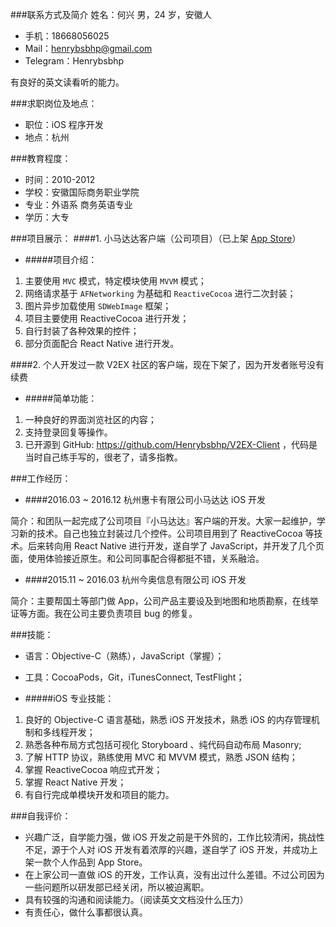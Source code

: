 ###联系方式及简介
姓名：何兴
男，24 岁，安徽人


* 手机：18668056025 
* Mail：henrybsbhp@gmail.com
* Telegram：Henrybsbhp

有良好的英文读看听的能力。

###求职岗位及地点：

* 职位：iOS 程序开发
* 地点：杭州

###教育程度：
* 时间：2010-2012
* 学校：安徽国际商务职业学院
* 专业：外语系 商务英语专业
* 学历：大专



###项目展示：
####1. 小马达达客户端（公司项目）（已上架 [App Store](https://itunes.apple.com/cn/app/xiao-ma-da-da/id991665445?mt=8)）

* #####项目介绍：

1. 主要使用 `MVC` 模式，特定模块使用 `MVVM` 模式；
2. 网络请求基于 `AFNetworking` 为基础和 `ReactiveCocoa` 进行二次封装；
3. 图片异步加载使用 `SDWebImage` 框架；
3. 项目主要使用 ReactiveCocoa 进行开发；
4. 自行封装了各种效果的控件；
6. 部分页面配合 React Native 进行开发。


####2. 个人开发过一款 V2EX 社区的客户端，现在下架了，因为开发者账号没有续费

* #####简单功能：

1. 一种良好的界面浏览社区的内容；
2. 支持登录回复等操作。
3. 已开源到 GitHub: https://github.com/Henrybsbhp/V2EX-Client
，代码是当时自己练手写的，很老了，请多指教。

###工作经历：
	
* ####2016.03 ~ 2016.12 杭州惠卡有限公司小马达达 iOS 开发

 简介：和团队一起完成了公司项目『小马达达』客户端的开发。大家一起维护，学习新的技术。自己也独立封装过几个控件。公司项目用到了 ReactiveCocoa 等技术。后来转向用 React Native 进行开发，遂自学了 JavaScript，并开发了几个页面，使用体验接近原生。和公司同事配合得都挺不错，关系融洽。


* ####2015.11 ~ 2016.03 杭州今奥信息有限公司 iOS 开发

 简介：主要帮国土等部门做 App，公司产品主要设及到地图和地质勘察，在线举证等方面。我在公司主要负责项目 bug 的修复。

###技能：
* 语言：Objective-C（熟练），JavaScript（掌握）；
* 工具：CocoaPods，Git，iTunesConnect, TestFlight；


* #####iOS 专业技能：

1. 良好的 Objective-C 语言基础，熟悉 iOS 开发技术，熟悉 iOS 的内存管理机制和多线程开发；
2. 熟悉各种布局方式包括可视化 Storyboard 、纯代码自动布局 Masonry;
3. 了解 HTTP 协议，熟练使用 MVC 和 MVVM 模式，熟悉 JSON 结构；
4. 掌握 ReactiveCocoa 响应式开发；
5. 掌握 React Native 开发；
6. 有自行完成单模块开发和项目的能力。

###自我评价：
* 兴趣广泛，自学能力强，做 iOS 开发之前是干外贸的，工作比较清闲，挑战性不足，源于个人对 iOS 开发有着浓厚的兴趣，遂自学了 iOS 开发，并成功上架一款个人作品到 App Store。
* 在上家公司一直做 iOS 的开发，工作认真，没有出过什么差错。不过公司因为一些问题所以研发部已经关闭，所以被迫离职。
* 具有较强的沟通和阅读能力。（阅读英文文档没什么压力） 
* 有责任心，做什么事都很认真。


